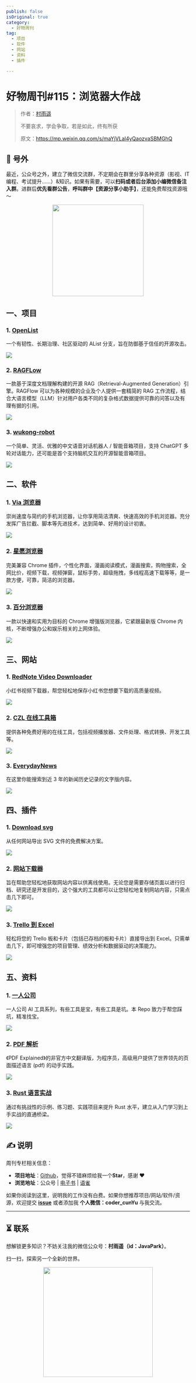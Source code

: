 ```yaml
---
publish: false
isOriginal: true
category:
  - 好物周刊
tag:
  - 项目
  - 软件
  - 网站
  - 资料
  - 插件

---
```


# 好物周刊#115：浏览器大作战

> 作者：[村雨遥](https://github.com/cunyu1943)
> 
> 不要哀求，学会争取，若是如此，终有所获
> 
> 原文：https://mp.weixin.qq.com/s/maYjVLal4yQaozvaSBMGhQ

## 🎈 号外 

最近，公众号之外，建立了微信交流群，不定期会在群里分享各种资源（影视、IT 编程、考试提升……）&知识。如果有需要，可以**扫码或者后台添加小编微信备注入群**。进群后**优先看群公告**，**呼叫群中【资源分享小助手】**，还能免费帮找资源哦～

<center>
<img src="/contact/wxgroup.jpg" width="250"> 
</center>

## 一、项目

### 1. [OpenList](https://github.com/OpenListTeam/OpenList)

一个有韧性、长期治理、社区驱动的 AList 分支，旨在防御基于信任的开源攻击。

![](assets/0712-0718/1752709781201-d0213f2d-c338-40ac-a459-932639eee8a8.webp)

### 2. [RAGFLow](https://github.com/infiniflow/ragflow)

一款基于深度文档理解构建的开源 RAG（Retrieval-Augmented Generation）引擎。RAGFlow 可以为各种规模的企业及个人提供一套精简的 RAG 工作流程，结合大语言模型（LLM）针对用户各类不同的复杂格式数据提供可靠的问答以及有理有据的引用。

![](assets/0712-0718/1752709888023-ad6f7c3d-6ce5-4438-99f3-8ecc59343ec4.webp)

### 3. [wukong-robot](https://github.com/wzpan/wukong-robot)

一个简单、灵活、优雅的中文语音对话机器人 / 智能音箱项目，支持 ChatGPT 多轮对话能力，还可能是首个支持脑机交互的开源智能音箱项目。

![](assets/0712-0718/1752710109999-052ae003-3bb2-4b06-95ff-d584fd98585e.webp)

## 二、软件

### 1. [Via 浏览器](https://viayoo.com)

崇尚速度与简约的手机浏览器，让你享用简洁清爽、快速高效的手机浏览器。充分发挥广告拦截、脚本等先进技术，达到简单、好用的设计初衷。

![](assets/0712-0718/1752624924127-dc1bc41e-d9e7-4aa6-a4d0-906986cf55a8.webp)

### 2. [星愿浏览器](https://www.twinkstar.com)

完美兼容 Chrome 插件，个性化界面，漫画阅读模式，漫画搜索，购物搜索，全网比价，视频下载，视频弹窗，鼠标手势，超级拖拽，多线程高速下载等等，是一款方便，可靠，简洁的浏览器。

![](assets/0712-0718/1752625020054-cfc17bc2-2d29-4965-b9a9-7f91b0ae62b0.webp)

### 3. [百分浏览器](https://www.centbrowser.cn)

一款以快速和实用为目标的 Chrome 增强版浏览器，它紧跟最新版 Chrome 内核，不断增强办公和娱乐相关的上网体验。

![](assets/0712-0718/1752625112496-6410eaed-0e2a-4be7-ac5c-2ccb7c34ce8c.webp)

## 三、网站

### 1. [RedNote Video Downloader](https://www.xhs-download.org/)

小红书视频下载器，帮您轻松地保存小红书您想要下载的高质量视频。

![](assets/0712-0718/1752624377816-2ea1d208-8f76-4c65-9c04-dd8b0f499fc2.webp)

### 2. [CZL 在线工具箱](https://onepage.czl.net)

提供各种免费好用的在线工具，包括视频播放器、文件处理、格式转换、开发工具等。

![](assets/0712-0718/1752624525875-794cc757-4ce7-4058-8610-905769cf23aa.webp)

### 3. [EverydayNews](https://news.ravelloh.top)

在这里你能搜索到近 3 年的新闻历史记录的文字版内容。

![](assets/0712-0718/1752624582011-74c3085b-3d41-436a-b466-de6160d07219.webp)

## 四、插件

### 1. [Download svg](https://chromewebstore.google.com/detail/cggaenglmghpmhjcmogcacipdmfblobp?utm_source=item-share-cb)

从任何网站导出 SVG 文件的免费解决方案。

![](assets/0712-0718/1752710239444-068fb032-7bc4-4bc2-816d-b6fc6d777973.webp)

### 2. [网站下载器](https://chromewebstore.google.com/detail/iaaokenmfgahhlcfbdipjonlkeinadaa?utm_source=item-share-cb)

旨在帮助您轻松地获取网站内容以供离线使用。无论您是需要存储页面以进行归档、研究还是开发目的，这个强大的工具都可以让您轻松地复制网站内容，只需点击几下即可。

![](assets/0712-0718/1752710317224-4d5423b0-ead8-49fe-a17c-a9121b5f2c15.webp)

### 3. [Trello 到 Excel](https://chromewebstore.google.com/detail/bjpoifnmgopaldllcndnfnianebnfoke?utm_source=item-share-cb)

轻松将您的 Trello 板和卡片（包括已存档的板和卡片）直接导出到 Excel。只需单击几下，即可增强您的项目管理、绩效分析和数据驱动的决策能力。

![](assets/0712-0718/1752710414832-83d1a84e-dcef-4e88-ac59-84b9c452091f.webp)

## 五、资料

### 1. [一人公司](https://github.com/cyfyifanchen/one-person-company)

一人公司 AI 工具系列，有些工具是宝，有些工具是坑。本 Repo 致力于帮您踩坑，精准找宝。

![](assets/0712-0718/1752450896346-5fdde620-1b4d-436f-8802-f5edb85f0b5b.webp)

### 2. [PDF 解析](https://github.com/zxyle/PDF-Explained)

《PDF Explained》的非官方中文翻译版，为程序员，高级用户提供了世界领先的页面描述语言 (pdf) 的动手实践。

![](assets/0712-0718/1752710572920-eaa724ef-bc94-4c5d-8a3c-ca15285b8487.webp)

### 3. [Rust 语言实战](https://github.com/sunface/rust-by-practice)

通过有挑战性的示例、练习题、实践项目来提升 Rust 水平，建立从入门学习到上手实战的直通桥梁。

![](assets/0712-0718/1752710799726-b570c001-75de-4928-a0e5-042fcab1f554.webp)


## ✍️ 说明

周刊专栏相关信息：

- **项目地址**：[Github](https://github.com/cunyu1943/weekly)，觉得不错麻烦给我一个**Star**，感谢 ❤️
- **浏览地址**：公众号 | [电子书](https://cunyu1943.github.io/weekly) | [语雀](https://yuque.com/cunyu1943/weekly)

如果你阅读到这里，说明我的工作没有白费。如果你想推荐项目/网站/软件/资源，欢迎提交 **[issue](https://github.com/cunyu1943/weekly/issues)** 或者添加我 **个人微信：coder_cunYu** 与我交流。

---

## ⏳ 联系

想解锁更多知识？不妨关注我的微信公众号：**村雨遥（id：JavaPark）**。

扫一扫，探索另一个全新的世界。

<center>
<img src="/contact/contact.png" width="300">
</center>


